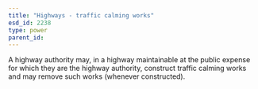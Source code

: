 ```yaml
---
title: "Highways - traffic calming works"
esd_id: 2238
type: power
parent_id:  
---
```


A highway authority may, in a highway maintainable at the public expense for which they are the highway authority, construct traffic calming works and may remove such works (whenever constructed).

